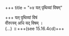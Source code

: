 +++
title = "०४ यत् पृथिव्यां विषम्"

+++
यत् पृथिव्यां विषं  
वीरुत्स्व् अधि यद् विषम् ।  
(…) ॥ +++(see 15.16.4cd)+++